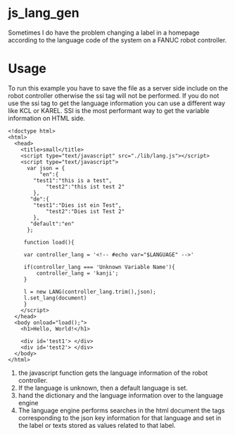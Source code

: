 # js_lang_gen

Sometimes I do have the problem changing a label in a homepage according to the language code of the system on a FANUC robot controller.

# Usage

To run this example you have to save the file as a server side include on the robot controller otherwise the ssi tag will not be performed.
If you do not use the ssi tag to get the language information you can use a different way like KCL or KAREL. SSI is the most performant way to get the variable information on HTML side. 

```
<!doctype html>
<html>
  <head>
    <title>small</title>
    <script type="text/javascript" src="./lib/lang.js"></script>
    <script type="text/javascript">
      var json = {
      	  "en":{
		"test1":"this is a test",
    		"test2":"this ist test 2"
  		},
  	   "de":{
		"test1":"Dies ist ein Test",
    		"test2":"Dies ist Test 2"
  		},
  	   "default":"en"
      };

     function load(){	  

	 var controller_lang = '<!-- #echo var="$LANGUAGE" -->'

	 if(controller_lang === 'Unknown Variable Name'){
	     controller_lang = 'kanji';
	 }
	     
	 l = new LANG(controller_lang.trim(),json);	  
	 l.set_lang(document)
     }
    </script>
  </head>
  <body onload="load();">
    <h1>Hello, World!</h1>
    
    <div id='test1'> </div>
    <div id='test2'> </div>
  </body>
</html>
```

1. the javascript function gets the language information of the robot controller.
2. If the language is unknown, then a default language is set.
3. hand the dictionary and the language information over to the language engine
4. The language engine performs searches in the html document the tags corresponding to the json key information for that language and set in the label or texts stored as values related to that label.

